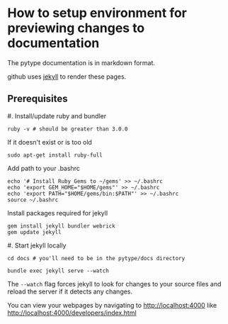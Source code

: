 ---
---

# How to setup environment for previewing changes to documentation

The pytype documentation is in markdown format.

github uses [jekyll](https://jekyllrb.com/docs/) to render these pages.

## Prerequisites

#.  Install/update ruby and bundler

```shell
ruby -v # should be greater than 3.0.0
```

If it doesn't exist or is too old

```shell
sudo apt-get install ruby-full
```

Add path to your .bashrc

```shell
echo '# Install Ruby Gems to ~/gems' >> ~/.bashrc
echo 'export GEM_HOME="$HOME/gems"' >> ~/.bashrc
echo 'export PATH="$HOME/gems/bin:$PATH"' >> ~/.bashrc
source ~/.bashrc
```

Install packages required for jekyll

```shell
gem install jekyll bundler webrick
gem update jekyll
```

#.  Start jekyll locally

```shell
cd docs # you'll need to be in the pytype/docs directory

bundle exec jekyll serve --watch
```

The `--watch` flag forces jekyll to look for changes to your source files and
reload the server if it detects any changes.

You can view your webpages by navigating to [http://localhost:4000](http://localhost:4000) like
[http://localhost:4000/developers/index.html](http://localhost:4000/developers/index.html)




